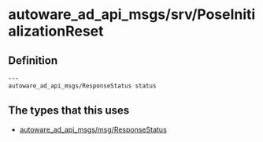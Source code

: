 # autoware_ad_api_msgs/srv/PoseInitializationReset

## Definition

```txt
---
autoware_ad_api_msgs/ResponseStatus status
```

## The types that this uses

- [autoware_ad_api_msgs/msg/ResponseStatus](../../autoware_ad_api_msgs/msg/response_status.md)
